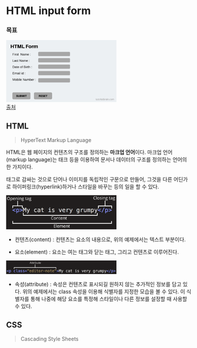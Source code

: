 # HTML input form

### 목표
<img src="img/HTML-Form.jpg" width="300px"></img><br/>
[출처](https://www.tutorialbrain.com/html_tutorial/html_forms/)

## HTML
> HyperText Markup Language

HTML은 웹 페이지의 컨텐츠의 구조를 정의하는 **마크업 언어**이다. 마크업 언어(markup language)는 태크 등을 이용하여 문서나 데이터의 구조를 정의하는 언어의 한 가지이다.

태그로 감싸는 것으로 단어나 이미지를 독립적인 구문으로 만들어, 그것을 다른 어딘가로 하이퍼링크(hyperlink)하거나 스타일을 바꾸는 등의 일을 할 수 있다.

<img src="img/html.png" width="300px"></img><br/>

* 컨텐츠(content) : 컨텐츠는 요소의 내용으로, 위의 예제에서는 텍스트 부분이다.

* 요소(element) : 요소는 여는 태그와 닫는 태그, 그리고 컨텐츠로 이루어진다.

<img src="img/html2.png" width="300px"></img><br/>

* 속성(attribute) : 속성은 컨텐츠로 표시되길 원하지 않는 추가적인 정보를 담고 있다. 위의 예제에서는 class 속성을 이용해 식별자를 지정한 모습을 볼 수 있다. 이 식별자를 통해 나중에 해당 요소를 특정해 스타일이나 다른 정보를 설정할 때 사용할 수 있다.


## CSS 
> Cascading Style Sheets
